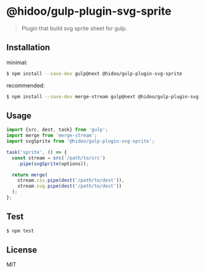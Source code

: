 # @hidoo/gulp-plugin-svg-sprite

> Plugin that build svg sprite sheet for gulp.

## Installation

minimal:

```sh
$ npm install --save-dev gulp@next @hidoo/gulp-plugin-svg-sprite
```

recommended:

```sh
$ npm install --save-dev merge-stream gulp@next @hidoo/gulp-plugin-svg-sprite
```

## Usage

```js
import {src, dest, task} from 'gulp';
import merge from 'merge-stream';
import svgSprite from '@hidoo/gulp-plugin-svg-sprite';

task('sprite', () => {
  const stream = src('/path/to/src')
    .pipe(svgSprite(options));

  return merge(
    stream.css.pipe(dest('/path/to/dest')),
    stream.svg.pipe(dest('/path/to/dest'))
  );
};
```

## Test

```sh
$ npm test
```

## License

MIT
